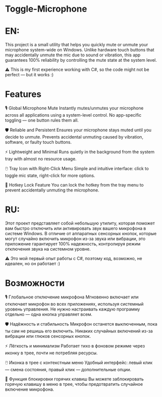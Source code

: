 # Toggle-Microphone
# EN: 
This project is a small utility that helps you quickly mute or unmute your microphone system-wide on Windows. Unlike hardware touch buttons that may accidentally unmute the mic due to sound or vibration, this app guarantees 100% reliability by controlling the mute state at the system level.

⚠️ This is my first experience working with C#, so the code might not be perfect — but it works :)

# Features
🎙️ Global Microphone Mute
Instantly mutes/unmutes your microphone across all applications using a system-level control. No app-specific toggling — one button rules them all.

🛡️ Reliable and Persistent
Ensures your microphone stays muted until you decide to unmute. Prevents accidental unmuting caused by vibration, software, or faulty touch buttons.

⚡ Lightweight and Minimal
Runs quietly in the background from the system tray with almost no resource usage.

🖱️ Tray Icon with Right-Click Menu
Simple and intuitive interface: click to toggle mic state, right-click for more options.

🎯 Hotkey Lock Feature
You can lock the hotkey from the tray menu to prevent accidentally unmuting the microphone.




# RU:
Этот проект представляет собой небольшую утилиту, которая поможет вам быстро отключить или активировать звук вашего микрофона в системе Windows. В отличие от аппаратных сенсорных кнопок, которые могут случайно включить микрофон из-за звука или вибрации, это приложение гарантирует 100% надежность, контролируя режим отключения звука на системном уровне.

⚠️ Это мой первый опыт работы с C#, поэтому код, возможно, не идеален, но он работает :)


# Возможности
🎙️ Глобальное отключение микрофона
Мгновенно включает или отключает микрофон во всех приложениях, используя системный уровень управления. Не нужно настраивать каждую программу отдельно — одна кнопка управляет всем.

🛡️ Надёжность и стабильность
Микрофон останется выключенным, пока ты сам не решишь его включить. Никаких случайных включений из-за вибрации или глюков сенсорных кнопок.

⚡ Лёгкость и минимализм
Работает тихо в фоновом режиме через иконку в трее, почти не потребляя ресурсы.

🖱️ Иконка в трее с контекстным меню
Удобный интерфейс: левый клик — смена состояния, правый клик — дополнительные опции.

🎯 Функция блокировки горячих клавиш
Вы можете заблокировать горячую клавишу в меню в трее, чтобы предотвратить случайное включение микрофона.
